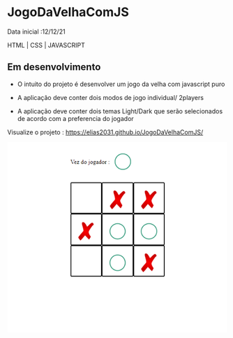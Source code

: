 # JogoDaVelhaComJS
Data inicial :12/12/21

HTML | CSS | JAVASCRIPT


## Em desenvolvimento

- O intuito do projeto é desenvolver um jogo da velha com javascript puro

- A aplicação deve conter dois modos de jogo individual/ 2players

- A aplicação deve conter dois temas Light/Dark que serão selecionados de acordo com a preferencia do jogador

Visualize o projeto : https://elias2031.github.io/JogoDaVelhaComJS/ 

<img src="imagens/jogo_da_ velha.png">
